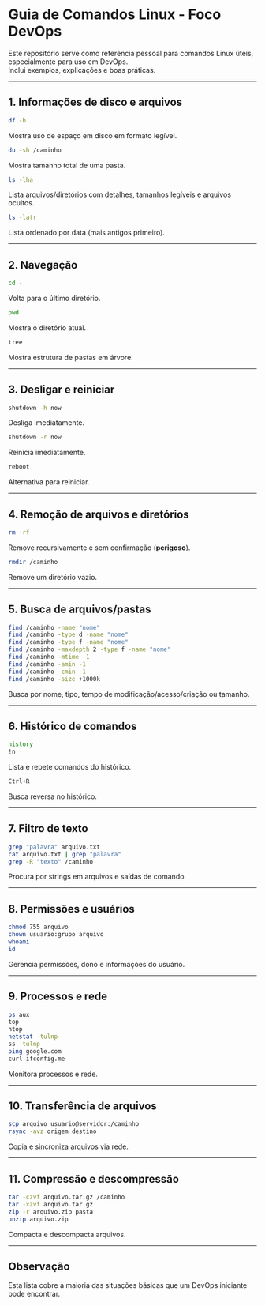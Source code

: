 # Guia de Comandos Linux - Foco DevOps

Este repositório serve como referência pessoal para comandos Linux úteis, especialmente para uso em DevOps.  
Inclui exemplos, explicações e boas práticas.

---

## 1. Informações de disco e arquivos
```bash
df -h
```
Mostra uso de espaço em disco em formato legível.

```bash
du -sh /caminho
```
Mostra tamanho total de uma pasta.

```bash
ls -lha
```
Lista arquivos/diretórios com detalhes, tamanhos legíveis e arquivos ocultos.

```bash
ls -latr
```
Lista ordenado por data (mais antigos primeiro).

---

## 2. Navegação
```bash
cd -
```
Volta para o último diretório.

```bash
pwd
```
Mostra o diretório atual.

```bash
tree
```
Mostra estrutura de pastas em árvore.

---

## 3. Desligar e reiniciar
```bash
shutdown -h now
```
Desliga imediatamente.

```bash
shutdown -r now
```
Reinicia imediatamente.

```bash
reboot
```
Alternativa para reiniciar.

---

## 4. Remoção de arquivos e diretórios
```bash
rm -rf
```
Remove recursivamente e sem confirmação (**perigoso**).

```bash
rmdir /caminho
```
Remove um diretório vazio.

---

## 5. Busca de arquivos/pastas
```bash
find /caminho -name "nome"
find /caminho -type d -name "nome"
find /caminho -type f -name "nome"
find /caminho -maxdepth 2 -type f -name "nome"
find /caminho -mtime -1
find /caminho -amin -1
find /caminho -cmin -1
find /caminho -size +1000k
```
Busca por nome, tipo, tempo de modificação/acesso/criação ou tamanho.

---

## 6. Histórico de comandos
```bash
history
!n
```
Lista e repete comandos do histórico.

```bash
Ctrl+R
```
Busca reversa no histórico.

---

## 7. Filtro de texto
```bash
grep "palavra" arquivo.txt
cat arquivo.txt | grep "palavra"
grep -R "texto" /caminho
```
Procura por strings em arquivos e saídas de comando.

---

## 8. Permissões e usuários
```bash
chmod 755 arquivo
chown usuario:grupo arquivo
whoami
id
```
Gerencia permissões, dono e informações do usuário.

---

## 9. Processos e rede
```bash
ps aux
top
htop
netstat -tulnp
ss -tulnp
ping google.com
curl ifconfig.me
```
Monitora processos e rede.

---

## 10. Transferência de arquivos
```bash
scp arquivo usuario@servidor:/caminho
rsync -avz origem destino
```
Copia e sincroniza arquivos via rede.

---

## 11. Compressão e descompressão
```bash
tar -czvf arquivo.tar.gz /caminho
tar -xzvf arquivo.tar.gz
zip -r arquivo.zip pasta
unzip arquivo.zip
```
Compacta e descompacta arquivos.

---

## Observação
Esta lista cobre a maioria das situações básicas que um DevOps iniciante pode encontrar.
